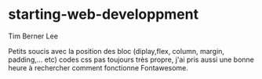 # starting-web-developpment
Tim Berner Lee

Petits soucis avec la position des bloc (diplay,flex, column, margin, padding,... etc)
codes css pas toujours très propre,
j'ai pris aussi une bonne heure à rechercher comment fonctionne Fontawesome.
